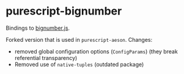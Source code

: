 # purescript-bignumber

Bindings to [bignumber.js](https://github.com/MikeMcl/bignumber.js/).

Forked version that is used in `purescript-aeson`. Changes:

- removed global configuration options (`ConfigParams`) (they break referential transparency)
- Removed use of `native-tuples` (outdated package)
